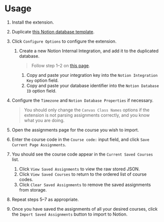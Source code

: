 # Usage

1. Install the extension.

2. Duplicate [this Notion database template](https://jamesnzl-sandbox.notion.site/c4d73bebd39c4103b96b2edb8be9e0bd?v=9afaf4b4faee4a5a977c00291be06c9e).

3. Click `Configure Options` to configure the extension.
   1. Create a new Notion Internal Integration, and add it to the duplicated database.
		> Follow step 1–2 on [this page](https://developers.notion.com/docs/getting-started#step-1-create-an-integration).
      1. Copy and paste your integration key into the `Notion Integration Key` option field.
      2. Copy and paste your database identifier into the `Notion Database ID` option field.

4. Configure the `Timezone` and `Notion Database Properties` if necessary.
	> You should only change the `Canvas Class Names` options if the extension is not parsing assignments correctly, and you know what you are doing.

5. Open the assignments page for the course you wish to import.

6. Enter the course code in the `Course code:` input field, and click `Save Current Page Assignments`.

7. You should see the course code appear in the `Current Saved Courses` list.
   1. Click `View Saved Assignments` to view the raw stored JSON.
   2. Click `View Saved Courses` to return to the ordered list of course codes.
   3. Click `Clear Saved Assignments` to remove the saved assignments from storage.

8. Repeat steps 5–7 as appropriate.

9. Once you have saved the assignments of all your desired courses, click the `Import Saved Assignments` button to import to Notion.